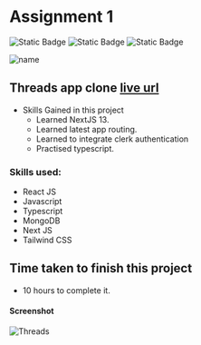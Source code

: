 # Assignment 1

![Static Badge](https://img.shields.io/badge/React-blue)
![Static Badge](https://img.shields.io/badge/NextJS-black)
![Static Badge](https://img.shields.io/badge/Typescript-blue)

![name](https://img.shields.io/badge/Satya--Narayan--Patra-Software--Developer-green)

## Threads app clone [live url](https://threads-app-silk.vercel.app/)

-   Skills Gained in this project
    -   Learned NextJS 13.
    -   Learned latest app routing.
    -   Learned to integrate clerk authentication
    -   Practised typescript.

### Skills used:
  - React JS
  - Javascript
  - Typescript
  - MongoDB
  - Next JS
  - Tailwind CSS

## Time taken to finish this project

-  10 hours to complete it.

#### Screenshot

![Threads](./screenshot/2.png)
